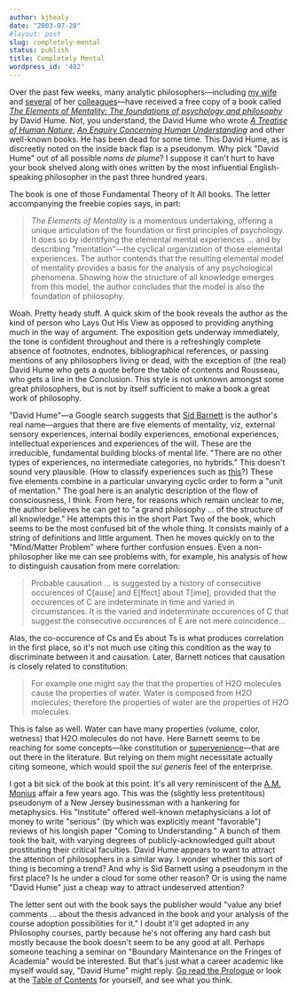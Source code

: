 ```yaml
---
author: kjhealy
date: "2003-07-28"
#layout: post
slug: completely-mental
status: publish
title: Completely Mental
wordpress_id: '482'
---
```


Over the past few weeks, many analytic philosophers—including [my wife](http://www.u.arizona.edu/~lapaul) and [several](http://www.u.arizona.edu/~pollock) of her [colleagues](http://www.u.arizona.edu/~chalmers)—have received a free copy of a book called *[The Elements of Mentality: The foundations of psychology and philosophy](http://www.elementsofmentality.com)* by David Hume. Not, you understand, the David Hume who wrote [*A Treatise of Human Nature*](http://www.amazon.com/exec/obidos/ASIN/0198751729/kieranhealysw-20/ref=nosim/), [*An Enquiry Concerning Human Understanding*](http://www.amazon.com/exec/obidos/ASIN/0198752482/kieranhealysw-20/ref=nosim/) and other well-known books. He has been dead for some time. This David Hume, as is discreetly noted on the inside back flap is a pseudonym. Why pick "David Hume" out of all possible *noms de plume*? I suppose it can't hurt to have your book shelved along with ones written by the most influential English-speaking philosopher in the past three hundred years.

The book is one of those Fundamental Theory of It All books. The letter accompanying the freebie copies says, in part:

> *The Elements of Mentality* is a momentous undertaking, offering a unique articulation of the foundation or first principles of psychology. It does so by identifying the elemental mental experiences … and by describing "mentation"—the cyclical organization of those elemental experiences. The author contends that the resulting elemental model of mentality provides a basis for the analysis of any psychological phenomena. Showing how the structure of all knowledge emerges from this model, the author concludes that the model is also the foundation of philosophy.

Woah. Pretty heady stuff. A quick skim of the book reveals the author as the kind of person who Lays Out His View as opposed to providing anything much in the way of argument. The exposition gets underway immediately, the tone is confident throughout and there is a refreshingly complete absence of footnotes, endnotes, bibliographical references, or passing mentions of any philosophers living or dead, with the exception of (the real) David Hume who gets a quote before the table of contents and Rousseau, who gets a line in the Conclusion. This style is not unknown amongst some great philosophers, but is not by itself sufficient to make a book a great work of philosophy.

"David Hume"—a Google search suggests that [Sid Barnett](http://www.douglashospital.qc.ca/fdg/kjf/57-c19ba.htm) is the author's real name—argues that there are five elements of mentality, viz, external sensory experiences, internal bodily experiences, emotional experiences, intellectual experiences and experiences of the will. These are the irreducible, fundamental building blocks of mental life. "There are no other types of experiences, no intermediate categories, no hybrids." This doesn't sound very plausible. (How to classify experiences such as [this](http://www.umm.edu/news/releases/microbe.html)?) These five elements combine in a particular unvarying cyclic order to form a "unit of mentation." The goal here is an analytic description of the flow of consciousness, I think. From here, for reasons which remain unclear to me, the author believes he can get to "a grand philosophy … of the structure of all knowledge." He attempts this in the short Part Two of the book, which seems to be the most confused bit of the whole thing. It consists mainly of a string of definitions and little argument. Then he moves quickly on to the "Mind/Matter Problem" where further confusion ensues. Even a non-philosopher like me can see problems with, for example, his analysis of how to distinguish causation from mere correlation:

> Probable causation … is suggested by a history of consecutive occurences of C[ause] and E[ffect] about T[ime], provided that the occurences of C are indeterminate in time and varied in circumstances. It is the varied and indeterminate occurences of C that suggest the consecutive occurences of E are not mere coincidence…

Alas, the co-occurence of Cs and Es about Ts is what produces correlation in the first place, so it's not much use citing this condition as the way to discriminate between it and causation. Later, Barnett notices that causation is closely related to constitution:

> For example one might say the that the properties of H2O molecules cause the properties of water. Water is composed from H2O molecules; therefore the properties of water are the properties of H2O molecules.

This is false as well. Water can have many properties (volume, color, wetness) that H2O molecules do not have. Here Barnett seems to be reaching for some concepts—like constitution or [supervenience](http://www.artsci.wustl.edu/~philos/MindDict/supervenience.html)—that are out there in the literature. But relying on them might necessitate actually citing someone, which would spoil the *sui generis* feel of the enterprise.

I got a bit sick of the book at this point. It's all very reminiscent of the [A.M. Monius](http://www.ammonius.org/) affair a few years ago. This was the (slightly less pretentitous) pseudonym of a New Jersey businessman with a hankering for metaphysics. His "Institute" offered well-known metaphysicians a lot of money to write "serious" (by which was explicitly meant "favorable") reviews of his longish paper "Coming to Understanding." A bunch of them took the bait, with varying degrees of publicly-acknowledged guilt about prostituting their critical faculties. David Hume appears to want to attract the attention of philosophers in a similar way. I wonder whether this sort of thing is becoming a trend? And why is Sid Barnett using a pseudonym in the first place? Is he under a cloud for some other reason? Or is using the name "David Hume" just a cheap way to attract undeserved attention?

The letter sent out with the book says the publisher would "value any brief comments … about the thesis advanced in the book and your analysis of the course adoption possibilities for it." I doubt it'll get adopted in any Philosophy courses, partly because he's not offering any hard cash but mostly because the book doesn't seem to be any good at all. Perhaps someone teaching a seminar on "Boundary Maintenance on the Fringes of Academia" would be interested. But that's just what a career academic like myself would say, "David Hume" might reply. [Go read the Prologue](http://www.elementsofmentality.com/docs/n_prol.htm) or look at the [Table of Contents](http://www.elementsofmentality.com/docs/table1.htm) for yourself, and see what you think.
